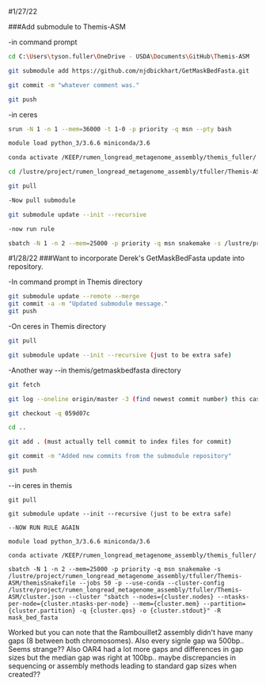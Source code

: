 #1/27/22

###Add submodule to Themis-ASM

-in command prompt

```bash
cd C:\Users\tyson.fuller\OneDrive - USDA\Documents\GitHub\Themis-ASM

git submodule add https://github.com/njdbickhart/GetMaskBedFasta.git

git commit -m "whatever comment was."

git push
```

-in ceres

```bash
srun -N 1 -n 1 --mem=36000 -t 1-0 -p priority -q msn --pty bash

module load python_3/3.6.6 miniconda/3.6

conda activate /KEEP/rumen_longread_metagenome_assembly/themis_fuller/

cd /lustre/project/rumen_longread_metagenome_assembly/tfuller/Themis-ASM

git pull

-Now pull submodule

git submodule update --init --recursive

-now run rule

sbatch -N 1 -n 2 --mem=25000 -p priority -q msn snakemake -s /lustre/project/rumen_longread_metagenome_assembly/tfuller/Themis-ASM/themisSnakefile --jobs 50 -p --use-conda --cluster-config /lustre/project/rumen_longread_metagenome_assembly/tfuller/Themis-ASM/cluster.json --cluster "sbatch --nodes={cluster.nodes} --ntasks-per-node={cluster.ntasks-per-node} --mem={cluster.mem} --partition={cluster.partition} -q {cluster.qos} -o {cluster.stdout}" -R mask_bed_fasta
```

#1/28/22
###Want to incorporate Derek's GetMaskBedFasta update into repository.

-In command prompt in Themis directory
```bash
git submodule update --remote --merge
git commit -a -m "Updated submodule message."
git push
```
-On ceres in Themis directory

```bash
git pull

git submodule update --init --recursive (just to be extra safe)
```

-Another way
--in themis/getmaskbedfasta directory

```bash
git fetch

git log --oneline origin/master -3 (find newest commit number) this case 059d07c

git checkout -q 059d07c

cd ..

git add . (must actually tell commit to index files for commit)

git commit -m "Added new commits from the submodule repository"

git push
```

--in ceres in themis
```
git pull

git submodule update --init --recursive (just to be extra safe)

--NOW RUN RULE AGAIN

module load python_3/3.6.6 miniconda/3.6

conda activate /KEEP/rumen_longread_metagenome_assembly/themis_fuller/

sbatch -N 1 -n 2 --mem=25000 -p priority -q msn snakemake -s /lustre/project/rumen_longread_metagenome_assembly/tfuller/Themis-ASM/themisSnakefile --jobs 50 -p --use-conda --cluster-config /lustre/project/rumen_longread_metagenome_assembly/tfuller/Themis-ASM/cluster.json --cluster "sbatch --nodes={cluster.nodes} --ntasks-per-node={cluster.ntasks-per-node} --mem={cluster.mem} --partition={cluster.partition} -q {cluster.qos} -o {cluster.stdout}" -R mask_bed_fasta
```

Worked but you can note that the Rambouillet2 assembly didn't have many gaps (8 between both chromosomes). Also every signle gap wa 500bp.. Seems strange?? Also OAR4 had a lot more gaps and differences in gap sizes but the median gap was right at 100bp.. maybe discrepancies in sequencing or assembly methods leading to standard gap sizes when created??